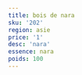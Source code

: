 ```yaml
---
title: bois de nara
sku: '202'
region: asie
price: '1'
desc: 'nara'
essence: nara
poids: 100
---
```

